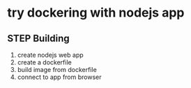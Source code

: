 
# try dockering with nodejs app

## STEP Building

1. create nodejs web app
2. create a dockerfile
3. build image from dockerfile
4. connect to app from browser